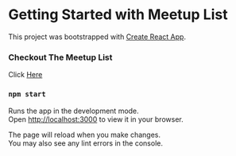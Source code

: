 # Getting Started with Meetup List

This project was bootstrapped with [Create React App](https://github.com/facebook/create-react-app).

### Checkout The Meetup List
Click [Here](https://wonderful-queijadas-ffd2f5.netlify.app/)
### `npm start`

Runs the app in the development mode.\
Open [http://localhost:3000](http://localhost:3000) to view it in your browser.

The page will reload when you make changes.\
You may also see any lint errors in the console.
